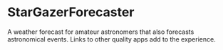 # StarGazerForecaster
A weather forecast for amateur astronomers that also forecasts astronomical events. Links to other quality apps add to the experience.

